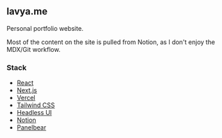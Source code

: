 ## lavya.me
Personal portfolio website.

Most of the content on the site is pulled from Notion, as I don't enjoy the MDX/Git workflow.

### Stack
* [React](https://reactjs.org/)
* [Next.js](https://nextjs.org/)
* [Vercel](https://vercel.com/)
* [Tailwind CSS](https://tailwindcss.com/)
* [Headless UI](https://headlessui.dev/)
* [Notion](https://developers.notion.com/)
* [Panelbear](https://panelbear.com/)
